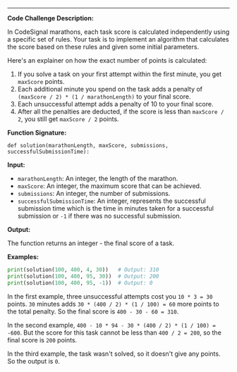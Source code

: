 ---
**Code Challenge Description:**

In CodeSignal marathons, each task score is calculated independently using a specific set of rules. Your task is to implement an algorithm that calculates the score based on these rules and given some initial parameters.

Here's an explainer on how the exact number of points is calculated:

1. If you solve a task on your first attempt within the first minute, you get `maxScore` points.
2. Each additional minute you spend on the task adds a penalty of `(maxScore / 2) * (1 / marathonLength)` to your final score.
3. Each unsuccessful attempt adds a penalty of 10 to your final score.
4. After all the penalties are deducted, if the score is less than `maxScore / 2`, you still get `maxScore / 2` points.

**Function Signature:**

`def solution(marathonLength, maxScore, submissions, successfulSubmissionTime):`

**Input:**

- `marathonLength`: An integer, the length of the marathon.
- `maxScore`: An integer, the maximum score that can be achieved.
- `submissions`: An integer, the number of submissions.
- `successfulSubmissionTime`: An integer, represents the successful submission time which is the time in minutes taken for a successful submission or `-1` if there was no successful submission.

**Output:**

The function returns an integer - the final score of a task.

**Examples:**

```python
print(solution(100, 400, 4, 30))   # Output: 310
print(solution(100, 400, 95, 30))  # Output: 200
print(solution(100, 400, 95, -1))  # Output: 0
```
In the first example, three unsuccessful attempts cost you `10 * 3 = 30` points. `30` minutes adds `30 * (400 / 2) * (1 / 100) = 60` more points to the total penalty. So the final score is `400 - 30 - 60 = 310`.

In the second example, `400 - 10 * 94 - 30 * (400 / 2) * (1 / 100) = -600`. But the score for this task cannot be less than `400 / 2 = 200`, so the final score is `200` points.

In the third example, the task wasn't solved, so it doesn't give any points. So the output is `0`.